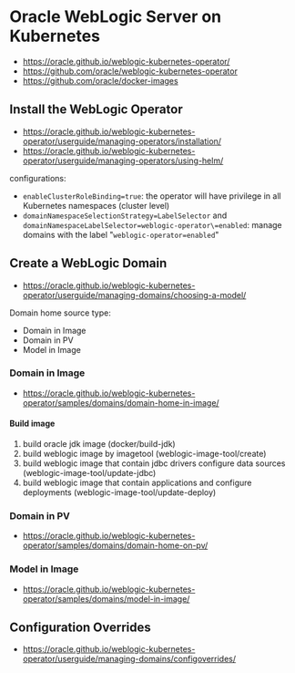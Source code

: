 # Oracle WebLogic Server on Kubernetes

- https://oracle.github.io/weblogic-kubernetes-operator/
- https://github.com/oracle/weblogic-kubernetes-operator
- https://github.com/oracle/docker-images

## Install the WebLogic Operator

- https://oracle.github.io/weblogic-kubernetes-operator/userguide/managing-operators/installation/
- https://oracle.github.io/weblogic-kubernetes-operator/userguide/managing-operators/using-helm/

configurations:

- `enableClusterRoleBinding=true`: the operator will have privilege in all Kubernetes namespaces (cluster level)
- `domainNamespaceSelectionStrategy=LabelSelector` and `domainNamespaceLabelSelector=weblogic-operator\=enabled`: manage domains with the label "`weblogic-operator=enabled`"

## Create a WebLogic Domain

- https://oracle.github.io/weblogic-kubernetes-operator/userguide/managing-domains/choosing-a-model/

Domain home source type:

- Domain in Image
- Domain in PV
- Model in Image

### Domain in Image

- https://oracle.github.io/weblogic-kubernetes-operator/samples/domains/domain-home-in-image/

#### Build image

1. build oracle jdk image (docker/build-jdk)
2. build weblogic image by imagetool (weblogic-image-tool/create)
3. build weblogic image that contain jdbc drivers configure data sources (weblogic-image-tool/update-jdbc)
4. build weblogic image that contain applications and configure deployments (weblogic-image-tool/update-deploy)

### Domain in PV

- https://oracle.github.io/weblogic-kubernetes-operator/samples/domains/domain-home-on-pv/

### Model in Image

- https://oracle.github.io/weblogic-kubernetes-operator/samples/domains/model-in-image/

## Configuration Overrides

- https://oracle.github.io/weblogic-kubernetes-operator/userguide/managing-domains/configoverrides/

